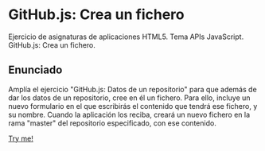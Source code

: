 # GitHub.js: Crea un fichero
Ejercicio de asignaturas de aplicaciones HTML5. Tema APIs JavaScript. GitHub.js: Crea un fichero.

## Enunciado

Amplía el ejercicio "GitHub.js: Datos de un repositorio" para que además de dar los datos de un repositorio, cree en él un fichero. Para ello, incluye un nuevo formulario en el que escribirás el contenido que tendrá ese fichero, y su nombre. Cuando la aplicación los reciba, creará un nuevo fichero en la rama "master" del repositorio especificado, con ese contenido.

[Try me!](https://merinhunter.github.io/X-Nav-APIs-GitHub-Fichero)
